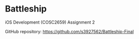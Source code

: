 # Battleship
iOS Development (COSC2659) Assignment 2

GitHub repository: https://github.com/s3927562/Battleship-Final
